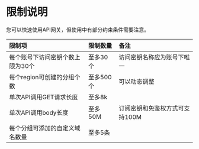 # 限制说明

您可以快速使用API网关，但使用中有部分约束条件需要注意。

| 限制项	| 限制数量	| 备注|
| :- | :- |:- |
|  每个账号下访问密钥个数上限为30个	|  至多30个 	|  访问密钥名称应为账号下唯一 |
|  每个region可创建的分组个数	|  至多500个 	| 可以动态调整   |
|  单次API调用GET请求长度 		|  至多8k 	|   |
|  单次API调用body长度        |   至多50M   |  订阅密钥和免鉴权方式可支持100M |
|  每个分组可添加的自定义域名数量 |至多5条 |    |

